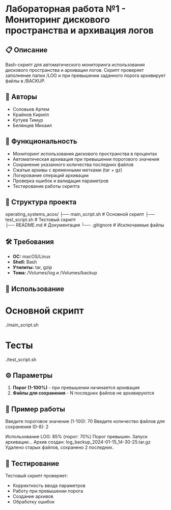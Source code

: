 # Лабораторная работа №1 - Мониторинг дискового пространства и архивация логов

## 📋 Описание
Bash-скрипт для автоматического мониторинга использования дискового пространства и архивации логов. Скрипт проверяет заполнение папки /LOG и при превышении заданного порога архивирует файлы в /BACKUP.

## 👥 Авторы
- Соловьев Артем
- Крайнов Кирилл  
- Кутуев Тимур
- Белянцев Михаил

## 🚀 Функциональность
- Мониторинг использования дискового пространства в процентах
- Автоматическая архивация при превышении порогового значения
- Сохранение указанного количества последних файлов
- Сжатые архивы с временными метками (tar + gz)
- Логирование операций архивации
- Проверка ошибок и валидация параметров
- Тестирование работы скрипта

## 📁 Структура проекта
operating_systems_acos/
├── main_script.sh     # Основной скрипт
├── test_script.sh     # Тестовый скрипт  
├── README.md          # Документация
└── .gitignore        # Исключаемые файлы

## 🛠️ Требования
- **ОС:** macOS/Linux
- **Shell:** Bash
- **Утилиты:** tar, gzip
- **Тома:** /Volumes/log и /Volumes/backup

## 🚀 Использование
# Основной скрипт
./main_script.sh

# Тесты
./test_script.sh

## ⚙️ Параметры
1. **Порог (1-100%)** - при превышении начинается архивация
2. **Файлы для сохранения** - N последних файлов не архивируются

## 🔧 Пример работы
Введите пороговое значение (1-100): 70
Введите количество файлов для сохранения (0-8): 2

Использование LOG: 85% (порог: 70%)
Порог превышен. Запуск архивации...
Архив создан: log_backup_2024-01-15_14-30-25.tar.gz
Удалено старых файлов, сохранено 2 последних.

## 🧪 Тестирование
Тестовый скрипт проверяет:
- Корректность ввода параметров
- Работу при превышении порога  
- Создание архивов
- Обработку ошибок

